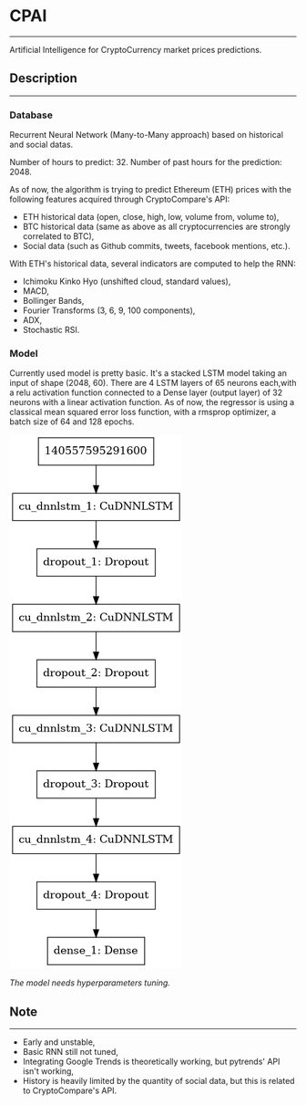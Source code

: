 # CPAI
____

Artificial Intelligence for CryptoCurrency market prices predictions.


## Description
____

### Database

Recurrent Neural Network (Many-to-Many approach) based on historical
and social datas.

Number of hours to predict: 32.
Number of past hours for the prediction: 2048.

As of now, the algorithm is trying to predict Ethereum (ETH) prices
with the following features acquired through CryptoCompare's API:
- ETH historical data (open, close, high, low, volume from, volume to),
- BTC historical data (same as above as all cryptocurrencies are
strongly correlated to BTC),
- Social data (such as Github commits, tweets, facebook mentions, etc.).

With ETH's historical data, several indicators are computed to help
the RNN:
- Ichimoku Kinko Hyo (unshifted cloud, standard values),
- MACD,
- Bollinger Bands,
- Fourier Transforms (3, 6, 9, 100 components),
- ADX,
- Stochastic RSI.

### Model

Currently used model is pretty basic. It's a stacked LSTM model taking
an input of shape (2048, 60).
There are 4 LSTM layers of 65 neurons each,with a relu activation function
connected to a Dense layer (output layer) of 32 neurons with a linear
activation function.
As of now, the regressor is using a classical mean squared error loss
function, with a rmsprop optimizer, a batch size of 64 and 128 epochs.

![model](model.png)

*The model needs hyperparameters tuning.*

## Note
____
- Early and unstable,
- Basic RNN still not tuned,
- Integrating Google Trends is theoretically working, but pytrends' API isn't
working,
- History is heavily limited by the quantity of social data, but this is
related to CryptoCompare's API.
